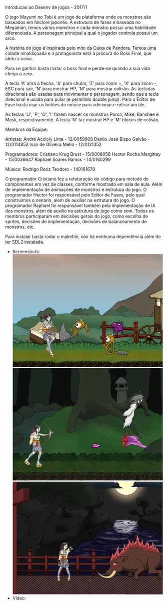 Introducao ao Desenv de jogos - 2017/1

O jogo Mayumi no Tabi é um jogo de plataforma onde os monstros são baseados em folclore japonês. A estrutura de fases é baseada no Megaman, temos vários monstros e cada monstro possui uma habilidade diferenciada. A personagem principal a qual o jogador controla possui um arco. 

A história do jogo é inspirada pelo mito da Caixa de Pandora. Temos uma cidade amaldiçoada e a protagonista está à procura do Boss Final, que abriu a caixa.

Para se ganhar basta matar o boss final e perde-se quando a sua vida chega a zero.

A tecla 'A' atira a flecha, 'S' para chutar, 'Z' para zoom +, 'X' para zoom -, ESC para sair, 'N' para mostrar HP, 'M' para mostrar colisão. As tecladas direcionais são usadas para movimentar o personagem, sendo que a tecla direcional é usada para pular (é permitido double jump). Para o Editor de Fase basta usar os botões do mouse para adicionar e retirar um tile.

As teclas 'U', 'P', 'O', 'I' fazem nascer os monstros Porco, Mike, Banshee e Mask, respectivamente. A tecla 'N' faz mostrar HP e 'M' blocos de colisão.

Membros da Equipe:

Artistas:
André Accioly Lima - 12/0059908
Danilo José Bispo Galvão - 12/0114852
Ivan de Oliveira Mello - 12/0121352

Programadores:
Cristiano Krug Brust - 15/0008058
Hector Rocha Margittay - 15/0036647
Raphael Soares Ramos - 14/0160299

Músico:
Rodrigo Roriz Teodoro - 140161678

O programador Cristiano fez a refatoração do código para método de componentes em vez de classes, conforme mostrado em sala de aula. Além de implementação de animações de monstros e estrutura do jogo.
O programador Hector foi responsável pelo Editor de Fases, pelo qual construímos o cenário, além de auxiliar na estrutura do jogo.
O programador Raphael foi responsável também pela implementação de IA dos monstros, além de auxílio na estrutura do jogo como som.
Todos os membros participaram em decisões gerais do jogo, como escolha de sprites, decisões de implementação, decisões de balanceamento de monstros, etc.

Para instalar basta rodar o makefile, não há nenhuma dependência além de ter SDL2 instalada.

- Screenshots:
![](screenshots/screenshot1.png?raw=true)
![](screenshots/screenshot2.png?raw=true)
![](screenshots/screenshot3.png?raw=true)
- Vídeo:

